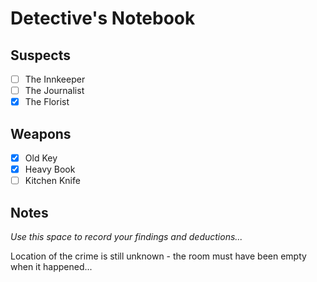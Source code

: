 # Detective's Notebook

## Suspects
- [ ] The Innkeeper
- [ ] The Journalist
- [x] The Florist

## Weapons
- [x] Old Key
- [x] Heavy Book
- [ ] Kitchen Knife

## Notes
*Use this space to record your findings and deductions...*

Location of the crime is still unknown - the room must have been empty when it happened...
